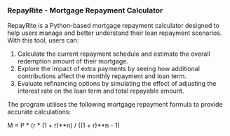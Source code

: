 ### RepayRite - Mortgage Repayment Calculator

RepayRite is a Python-based mortgage repayment calculator designed to help users manage and better understand their loan repayment scenarios. With this tool, users can:

1. Calculate the current repayment schedule and estimate the overall redemption amount of their mortgage.
2. Explore the impact of extra payments by seeing how additional contributions affect the monthly repayment and loan term.
3. Evaluate refinancing options by simulating the effect of adjusting the interest rate on the loan term and total repayable amount.

The program utilises the following mortgage repayment formula to provide accurate calculations:

M = P * (r * (1 + r)**n) / ((1 + r)**n - 1)

